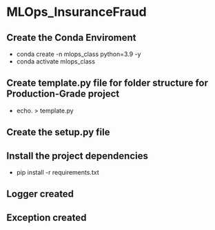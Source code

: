 # MLOps_InsuranceFraud

## Create the Conda Enviroment
- conda create -n mlops_class python=3.9 -y
- conda activate mlops_class

## Create template.py file for folder structure for Production-Grade project
- echo. > template.py

## Create the setup.py file

## Install the project dependencies
- pip install -r requirements.txt

## Logger created

## Exception created

